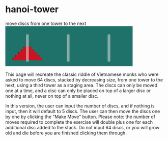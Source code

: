 # hanoi-tower
move discs from one tower to the next
<img src= "hanoitower.png" width='400'/>

This page will recreate the classic riddle of Vietnamese monks who were asked to move 64 discs, stacked by decreasing size, from one tower to the next, using a third tower as a staging area. The discs can only be moved one at a time, and a disc can only be placed on top of a larger disc or nothing at all, never on top of a smaller disc. 

In this version, the user can input the number of discs, and if nothing is input, then it will default to 5 discs. The user can then move the discs one by one by clicking the "Make Move" button. Please note: the number of moves required to complete the exercise will double plus one for each additional disc added to the stack. Do not input 64 discs, or you will grow old and die before you are finished clicking them through. 
